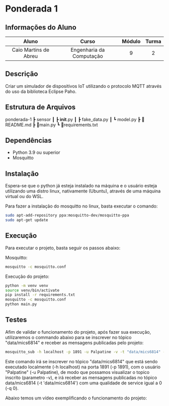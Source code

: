 # Ponderada 1 
## Informações do Aluno  
Aluno | Curso | Módulo | Turma
:---: | :---: | :---: | :---:
Caio Martins de Abreu | Engenharia da Computação | 9 | 2

## Descrição
Criar um simulador de dispositivos IoT utilizando o protocolo MQTT através do uso da biblioteca Eclipse Paho.

## Estrutura de Arquivos
ponderada-1
 ┣ sensor
 ┃ ┣ __init__.py
 ┃ ┣ fake_data.py
 ┃ ┗ model.py
 ┣ 📜README.md
 ┣ 📜main.py
 ┗ 📜requirements.txt

## Dependências
- Python 3.9 ou superior
- Mosquitto

## Instalação
Espera-se que o python já esteja instalado na máquina e o usuário esteja utilizando uma distro linux, nativamente (Ubuntu), através de uma máquina virtual ou do WSL.

Para fazer a instalação do mosquitto no linux, basta executar o comando:
```bash
sudo apt-add-repository ppa:mosquitto-dev/mosquitto-ppa
sudo apt-get update
```

## Execução
Para executar o projeto, basta seguir os passos abaixo:

Mosquitto: 
```bash
mosquitto -c mosquitto.conf
```

Execução do projeto:
```bash
python -m venv venv
source venv/bin/activate
pip install -r requirements.txt
mosquitto -c mosquitto.conf
python main.py
```

## Testes
Afim de validar o funcionamento do projeto, após fazer sua execução, utilizaremos o commando abaixo para se inscrever no tópico "data/mics6814" e receber as mensagens publicadas pelo projeto:
```bash
mosquitto_sub -h localhost -p 1891 -u Palpatine -v -t "data/mics6814" -q 0 
```

Este comando irá se inscrever no tópico "data/mics6814" que está sendo executado localmente (-h localhost) na porta 1891 (-p 1891), com o usuário "Palpatine" (-u Palpatine), de modo que possamos visualizar o topico inscrito (parametro -v), e irá receber as mensagens publicadas no tópico data/mics6814 (-t 'data/mics6814') com uma qualidade de service igual a 0 (-q 0).

Abaixo temos um vídeo exemplificando o funcionamento do projeto: 

